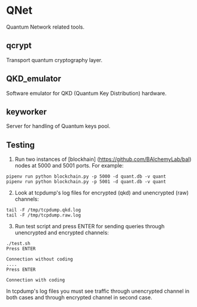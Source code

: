 # QNet

Quantum Network related tools.

## qcrypt

Transport quantum cryptography layer.

## QKD_emulator

Software emulator for QKD (Quantum Key Distribution) hardware.

## keyworker

Server for handling of Quantum keys pool.

## Testing

1) Run two instances of [blockhain] (https://github.com/BAlchemyLab/bal) nodes at 5000 and 5001 ports. For example:
```
pipenv run python blockchain.py -p 5000 -d quant.db -v quant
pipenv run python blockchain.py -p 5001 -d quant.db -v quant
```

2) Look at tcpdump's log files for encrypted (qkd) and unencrypted (raw) channels:
```
tail -F /tmp/tcpdump.qkd.log
tail -F /tmp/tcpdump.raw.log
```

3) Run test script and press ENTER for sending queries through unencrypted and encrypted channels:
```
./test.sh
Press ENTER

Connection without coding
....
Press ENTER

Connection with coding

```
In tcpdump's log files you must see traffic through unencrypted channel in both cases and through encrypted channel in second case.
